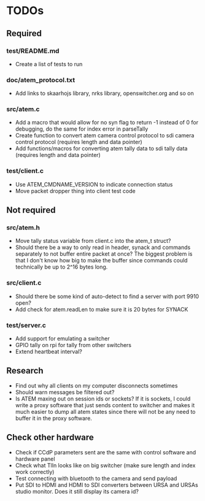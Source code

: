 # TODOs

## Required

### test/README.md
* Create a list of tests to run

### doc/atem_protocol.txt
* Add links to skaarhojs library, nrks library, openswitcher.org and so on

### src/atem.c
* Add a macro that would allow for no syn flag to return -1 instead of 0 for debugging, do the same for index error in parseTally
* Create function to convert atem camera control protocol to sdi camera control protocol (requires length and data pointer)
* Add functions/macros for converting atem tally data to sdi tally data (requires length and data pointer)

### test/client.c
* Use ATEM_CMDNAME_VERSION to indicate connection status
* Move packet dropper thing into client test code



## Not required

### src/atem.h
* Move tally status variable from client.c into the atem_t struct?
* Should there be a way to only read in header, synack and commands separately to not buffer entire packet at once? The biggest problem is that I don't know how big to make the buffer since commands could technically be up to 2^16 bytes long.

### src/client.c
* Should there be some kind of auto-detect to find a server with port 9910 open?
* Add check for atem.readLen to make sure it is 20 bytes for SYNACK

### test/server.c
* Add support for emulating a switcher
* GPIO tally on rpi for tally from other switchers
* Extend heartbeat interval?



## Research
* Find out why all clients on my computer disconnects sometimes
* Should warn messages be filtered out?
* Is ATEM maxing out on session ids or sockets? If it is sockets, I could write a proxy software that just sends content to switcher and makes it much easier to dump all atem states since there will not be any need to buffer it in the proxy software.



## Check other hardware
* Check if CCdP parameters sent are the same with control software and hardware panel
* Check what TlIn looks like on big switcher (make sure length and index work correctly)
* Test connecting with bluetooth to the camera and send payload
* Put SDI to HDMI and HDMI to SDI converters between URSA and URSAs studio monitor. Does it still display its camera id?
